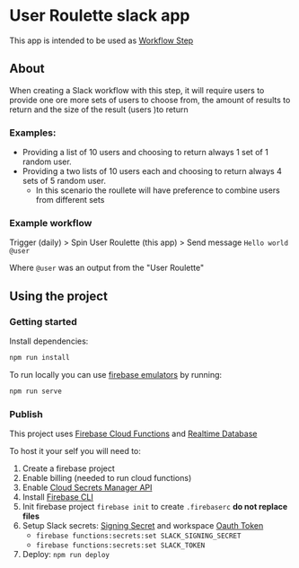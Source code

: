 # User Roulette slack app

This app is intended to be used as [Workflow Step](https://api.slack.com/workflows/steps)

## About 

When creating a Slack workflow with this step, it will require users to provide one ore more sets of users to choose from, the amount of results to return and the size of the result (users )to return

### Examples:
- Providing a list of 10 users and choosing to return always 1 set of 1 random user.
- Providing a two lists of 10 users each and choosing to return always 4 sets of 5 random user.
    - In this scenario the roullete will have preference to combine users from different sets

### Example workflow

Trigger (daily) > Spin User Roulette (this app) > Send message `Hello world @user`

Where `@user` was an output from the "User Roulette"

## Using the project
### Getting started

Install dependencies:
```bash
npm run install
```

To run locally you can use [firebase emulators](https://firebase.google.com/docs/functions/local-emulator#run_the_emulator_suite) by running: 

```bash
npm run serve
```


### Publish

This project uses [Firebase Cloud Functions](https://firebase.google.com/docs/functions) and [Realtime Database](https://firebase.google.com/docs/database)

To host it your self you will need to:

1. Create a firebase project 
1. Enable billing (needed to run cloud functions)
1. Enable [Cloud Secrets Manager API](https://cloud.google.com/secret-manager)
1. Install [Firebase CLI](https://firebase.google.com/docs/cli)
1. Init firebase project `firebase init` to create `.firebaserc` **do not replace files**
1. Setup Slack secrets: [Signing Secret](https://api.slack.com/authentication/verifying-requests-from-slack#about) and workspace [Oauth Token](https://api.slack.com/authentication/oauth-v2)
    - `firebase functions:secrets:set SLACK_SIGNING_SECRET`
    - `firebase functions:secrets:set SLACK_TOKEN`
1. Deploy: `npm run deploy`